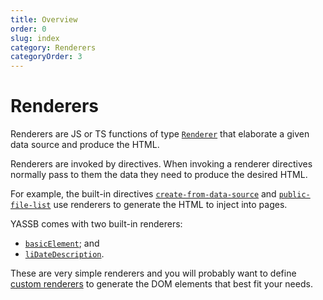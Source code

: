 ```yaml
---
title: Overview
order: 0
slug: index
category: Renderers
categoryOrder: 3
---
```

# Renderers

Renderers are JS or TS functions of type [`Renderer`]({{url-to="yassb.html#renderer"}}) that elaborate a given data source and produce the HTML.

Renderers are invoked by directives. When invoking a renderer directives normally pass to them the data they need to produce the desired HTML.

For example, the built-in directives [`create-from-data-source`]({{url-to="create-from-data-source-directive"}}) and [`public-file-list`]({{url-to="public-file-list-directive"}}) use renderers to generate the HTML to inject into pages.

YASSB comes with two built-in renderers:

- [`basicElement`]({{url-to="basicElementRenderer"}}); and
- [`liDateDescription`]({{url-to="liDateDescriptionRenderer"}}).

These are very simple renderers and you will probably want to define [custom renderers]({{url-to="custom-renderers"}}) to generate the DOM elements that best fit your needs.